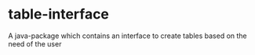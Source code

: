 # table-interface
A java-package which contains an interface to create tables based on the need of the user
